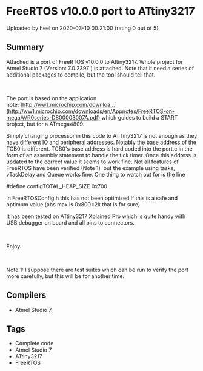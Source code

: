 # FreeRTOS v10.0.0 port to ATtiny3217

Uploaded by heel on 2020-03-10 00:21:00 (rating 0 out of 5)

## Summary

Attached is a port of FreeRTOS v10.0.0 to Attiny3217. Whole project for Atmel Studio 7 (Version: 7.0.2397 ) is attached. Note that it need a series of additional packages to compile, but the tool should tell that.


 


The port is based on the application note: [http://ww1.microchip.com/downloa...](http://ww1.microchip.com/downloads/en/Appnotes/FreeRTOS-on-megaAVR0series-DS00003007A.pdf) which guides to build a START project, but for a ATmega4809.


Simply changing processor in this code to ATTiny3217 is not enough as they have different IO and peripheral addresses. Notably the base address of the TCB0 is different. TCB0's base address is hard coded into the port.c in the form of an assembly statement to handle the tick timer. Once this address is updated to the correct value it seems to work fine. Not all features of FreeRTOS have been verified (Note 1)  but the example using tasks, vTaskDelay and Queue works fine. One thing to watch out for is the line


#define configTOTAL\_HEAP\_SIZE 0x700


in FreeRTOSConfig.h this has not been optimized if this is a safe and optimum value (abs max is 0x800=2k that is for sure)


It has been tested on ATtiny3217 Xplained Pro which is quite handy with USB debugger on board and all pins to connectors.


 


Enjoy.


 


Note 1: I suppose there are test suites which can be run to verify the port more carefully, but this will be for another time.

## Compilers

- Atmel Studio 7

## Tags

- Complete code
- Atmel Studio 7
- ATtiny3217
- FreeRTOS
